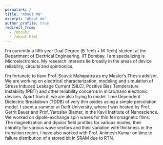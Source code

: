 ```yaml
---
permalink: /
title: "About Me"
excerpt: "About me"
author_profile: true
redirect_from: 
  - /about/
  - /about.html
---
```


I’m currently a fifth year Dual Degree (B.Tech + M.Tech) student at the Department of Electrical Engineering, IIT Bombay. I am specializing is Microelectronics. My research interests lie broadly in the areas of device reliability, circuits and spintronics. 

I’m fortunate to have Prof. Souvik Mahapatra as my Master’s Thesis advisor. We are working on electrical characterization, modeling and simulation of Stress Induced Leakage Current (SILC), Positive Bias Temperature Instability (PBTI) and other reliability concerns in micro/nano electronic devices. Apart from it, we are also trying to model Time Dependent Dielectric Breakdown (TDDB) of very thin oxides using a simple percolation model. I spent a summer at Delft University, where I was hosted by Prof. Gerrit Bauer and Prof. Yaroslav Blanter, in the Kavli Institute of Nanoscience. We worked on dipole-exchange spin waves for thin ferromagnetic films: The  magnetization and dipolar field profiles for various  modes, their chirality for various wave vectors and their variation with thickness in the transition region. I have also worked with Prof. Animesh Kumar on time to failure distribution of a stored bit in SRAM due to RTN.

